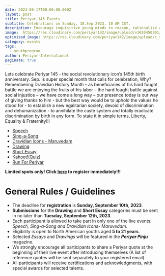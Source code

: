 ```yaml
---
date: 2023-08-17T00:00:00.000Z
layout: post
title: Periyar-145 Events
subtitle: Celebrations on Sunday, 18.Sep.2023, 10 AM CST.
description: Encourage inquisitive young minds to reason, rationalize and fearlessly ask questions especially when something does not connect with the intellect…
image:  https://res.cloudinary.com/periyar142/image/upload/v1630450301/Events_v5cbtp.jpg
optimized_image: https://res.cloudinary.com/periyar142/image/upload/c_scale,w_380/v1630450301/Events_v5cbtp.jpg
category: events
tags:
  - youthprogram
author: Periyar-International
paginate: true
---
```


Lets celebrate Periyar 145 - the social revolutionary icon’s 145th birth anniversary.  Sep. is super special month that calls for celebration, Why? Remembering Dravidian History Month – as beneficiaries of his hard fought battle we are enjoying the fruits of his labor – the hard fought battle against social injustice – we have come a long way – our presence today is our way of giving thanks to him  - but the best way would be to uphold the values he stood for -  to establish a new egalitarian society, devoid of discrimination and dehumanization -  to annihilate the caste system and totally eradicate discrimination by birth in any form. To state it in simple terms, Liberty, Equality & Fraternity!!!

- [Speech](/Quote/)
- [Sing-a-Song](/padal/)
- [Dravidian Icons - Maruvedam](/maruvedam/)
- [Drawing](/Oviyam/)
- [Short Essay](/katturai/)
- [Kahoot!(Quiz)](/Kahoot/)
- [Run For Periyar](/runforperiyar/)

**Limited spots only! Click [here](/register/) to register immediately!!!**

# General Rules / Guidelines

- The deadline for **registration** is **Sunday, September 10th, 2023**.
- **Submissions**  for the **Drawing** and **Short Essay** categories must be sent in no later than **Tuesday, September 12th, 2023**.
- Each participant is allowed to take part in only one of the live events: *Speech, Sing-a-Song and Dravidian Icons- Maruvedam*.
- Eligibility is open to North American youths aged **5 to 21 years**.
- Selected *Essays* and *Drawings* will be featured in the ***Periyar Pinju*** magazine.
- We strongly encourage all participants to share a Periyar quote at the beginning of their live event after introducing themselves (A list of reference quotes will be sent separately to your registered email).
- All participants will receive certifications and acknowledgments, with special awards for selected talents.